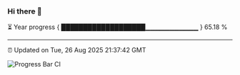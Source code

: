 ### Hi there 👋

⏳ Year progress { ███████████████████▁▁▁▁▁▁▁▁▁▁▁ } 65.18 %

---

⏰ Updated on Tue, 26 Aug 2025 21:37:42 GMT

![Progress Bar CI](https://github.com/IshwaranRudhara/GIT-ACTION/workflows/Progress%20Bar%20CI/badge.svg)
